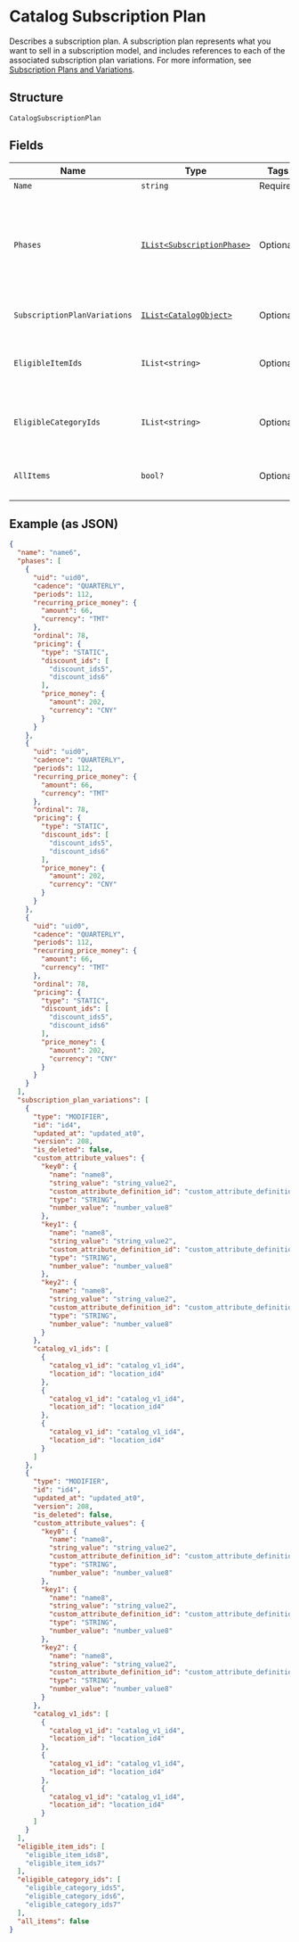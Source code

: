 
# Catalog Subscription Plan

Describes a subscription plan. A subscription plan represents what you want to sell in a subscription model, and includes references to each of the associated subscription plan variations.
For more information, see [Subscription Plans and Variations](https://developer.squareup.com/docs/subscriptions-api/plans-and-variations).

## Structure

`CatalogSubscriptionPlan`

## Fields

| Name | Type | Tags | Description |
|  --- | --- | --- | --- |
| `Name` | `string` | Required | The name of the plan. |
| `Phases` | [`IList<SubscriptionPhase>`](../../doc/models/subscription-phase.md) | Optional | A list of SubscriptionPhase containing the [SubscriptionPhase](entity:SubscriptionPhase) for this plan.<br>This field it required. Not including this field will throw a REQUIRED_FIELD_MISSING error |
| `SubscriptionPlanVariations` | [`IList<CatalogObject>`](../../doc/models/catalog-object.md) | Optional | The list of subscription plan variations available for this product |
| `EligibleItemIds` | `IList<string>` | Optional | The list of IDs of `CatalogItems` that are eligible for subscription by this SubscriptionPlan's variations. |
| `EligibleCategoryIds` | `IList<string>` | Optional | The list of IDs of `CatalogCategory` that are eligible for subscription by this SubscriptionPlan's variations. |
| `AllItems` | `bool?` | Optional | If true, all items in the merchant's catalog are subscribable by this SubscriptionPlan. |

## Example (as JSON)

```json
{
  "name": "name6",
  "phases": [
    {
      "uid": "uid0",
      "cadence": "QUARTERLY",
      "periods": 112,
      "recurring_price_money": {
        "amount": 66,
        "currency": "TMT"
      },
      "ordinal": 78,
      "pricing": {
        "type": "STATIC",
        "discount_ids": [
          "discount_ids5",
          "discount_ids6"
        ],
        "price_money": {
          "amount": 202,
          "currency": "CNY"
        }
      }
    },
    {
      "uid": "uid0",
      "cadence": "QUARTERLY",
      "periods": 112,
      "recurring_price_money": {
        "amount": 66,
        "currency": "TMT"
      },
      "ordinal": 78,
      "pricing": {
        "type": "STATIC",
        "discount_ids": [
          "discount_ids5",
          "discount_ids6"
        ],
        "price_money": {
          "amount": 202,
          "currency": "CNY"
        }
      }
    },
    {
      "uid": "uid0",
      "cadence": "QUARTERLY",
      "periods": 112,
      "recurring_price_money": {
        "amount": 66,
        "currency": "TMT"
      },
      "ordinal": 78,
      "pricing": {
        "type": "STATIC",
        "discount_ids": [
          "discount_ids5",
          "discount_ids6"
        ],
        "price_money": {
          "amount": 202,
          "currency": "CNY"
        }
      }
    }
  ],
  "subscription_plan_variations": [
    {
      "type": "MODIFIER",
      "id": "id4",
      "updated_at": "updated_at0",
      "version": 208,
      "is_deleted": false,
      "custom_attribute_values": {
        "key0": {
          "name": "name8",
          "string_value": "string_value2",
          "custom_attribute_definition_id": "custom_attribute_definition_id4",
          "type": "STRING",
          "number_value": "number_value8"
        },
        "key1": {
          "name": "name8",
          "string_value": "string_value2",
          "custom_attribute_definition_id": "custom_attribute_definition_id4",
          "type": "STRING",
          "number_value": "number_value8"
        },
        "key2": {
          "name": "name8",
          "string_value": "string_value2",
          "custom_attribute_definition_id": "custom_attribute_definition_id4",
          "type": "STRING",
          "number_value": "number_value8"
        }
      },
      "catalog_v1_ids": [
        {
          "catalog_v1_id": "catalog_v1_id4",
          "location_id": "location_id4"
        },
        {
          "catalog_v1_id": "catalog_v1_id4",
          "location_id": "location_id4"
        },
        {
          "catalog_v1_id": "catalog_v1_id4",
          "location_id": "location_id4"
        }
      ]
    },
    {
      "type": "MODIFIER",
      "id": "id4",
      "updated_at": "updated_at0",
      "version": 208,
      "is_deleted": false,
      "custom_attribute_values": {
        "key0": {
          "name": "name8",
          "string_value": "string_value2",
          "custom_attribute_definition_id": "custom_attribute_definition_id4",
          "type": "STRING",
          "number_value": "number_value8"
        },
        "key1": {
          "name": "name8",
          "string_value": "string_value2",
          "custom_attribute_definition_id": "custom_attribute_definition_id4",
          "type": "STRING",
          "number_value": "number_value8"
        },
        "key2": {
          "name": "name8",
          "string_value": "string_value2",
          "custom_attribute_definition_id": "custom_attribute_definition_id4",
          "type": "STRING",
          "number_value": "number_value8"
        }
      },
      "catalog_v1_ids": [
        {
          "catalog_v1_id": "catalog_v1_id4",
          "location_id": "location_id4"
        },
        {
          "catalog_v1_id": "catalog_v1_id4",
          "location_id": "location_id4"
        },
        {
          "catalog_v1_id": "catalog_v1_id4",
          "location_id": "location_id4"
        }
      ]
    }
  ],
  "eligible_item_ids": [
    "eligible_item_ids8",
    "eligible_item_ids7"
  ],
  "eligible_category_ids": [
    "eligible_category_ids5",
    "eligible_category_ids6",
    "eligible_category_ids7"
  ],
  "all_items": false
}
```

